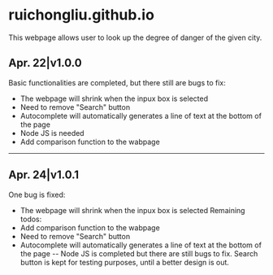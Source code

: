 # ruichongliu.github.io
This webpage allows user to look up the degree of danger of the given city.


Apr. 22|v1.0.0
-------------
Basic functionalities are completed, but there still are bugs to fix:
 - The webpage will shrink when the inpux box is selected
 - Need to remove "Search" button
 - Autocomplete will automatically generates a line of text at the bottom of the page
 - Node JS is needed
 - Add comparison function to the wabpage
----

Apr. 24|v1.0.1
-------------
One bug is fixed:
 - The webpage will shrink when the inpux box is selected
Remaining todos:
  - Add comparison function to the wabpage
  - Need to remove "Search" button
  - Autocomplete will automatically generates a line of text at the bottom of the page
--
Node JS is completed but there are still bugs to fix. Search button is kept for testing purposes, until a better design is out.
